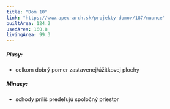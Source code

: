 ```yaml
---
title: "Dom 10"
link: "https://www.apex-arch.sk/projekty-domov/187/nuance"
builtArea: 124.2
usedArea: 160.8
livingArea: 99.3
---
```


##### Plusy:
- celkom dobrý pomer zastavenej/úžitkovej plochy

##### Mínusy:
- schody príliš predeľujú spoločný priestor